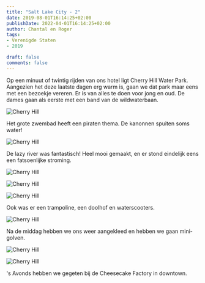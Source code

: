 ```yaml
---
title: "Salt Lake City - 2"
date: 2019-08-01T16:14:25+02:00
publishDate: 2022-04-01T16:14:25+02:00
author: Chantal en Roger
tags:
- Verenigde Staten
- 2019

draft: false
comments: false
---
```


Op een minuut of twintig rijden van ons hotel ligt Cherry Hill Water Park. Aangezien het deze laatste dagen erg warm is, gaan we dat park maar eens met een bezoekje vereren. Er is van alles te doen voor jong en oud. De dames gaan als eerste met een band van de wildwaterbaan.

![Cherry Hill](./images/P1090499.JPG)

Het grote zwembad heeft een piraten thema. De kanonnen spuiten soms water!

![Cherry Hill](./images/P1090502.JPG)

De lazy river was fantastisch! Heel mooi gemaakt, en er stond eindelijk eens een fatsoenlijke stroming.

![Cherry Hill](./images/P1090506.JPG)

![Cherry Hill](./images/P1090509.JPG)

![Cherry Hill](./images/P1090515.JPG)

Ook was er een trampoline, een doolhof en waterscooters.

![Cherry Hill](./images/IMG_6567.JPG)

Na de middag hebben we ons weer aangekleed en hebben we gaan mini-golven.

![Cherry Hill](./images/IMG_8105.JPG)

![Cherry Hill](./images/IMG_8110.JPG)

's Avonds hebben we gegeten bij de Cheesecake Factory in downtown.
